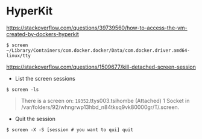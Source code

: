 # HyperKit

https://stackoverflow.com/questions/39739560/how-to-access-the-vm-created-by-dockers-hyperkit

```
$ screen ~/Library/Containers/com.docker.docker/Data/com.docker.driver.amd64-linux/tty
```

https://stackoverflow.com/questions/1509677/kill-detached-screen-session

* List the screen sessions

```
$ screen -ls
```
>  There is a screen on:
>   `19352`.ttys003.tsihombe	(Attached)
>  1 Socket in /var/folders/92/whngrwp13hbd_n84tksq9vk80000gr/T/.screen.

* Quit the session

```
$ screen -X -S [session # you want to qui] quit
```
